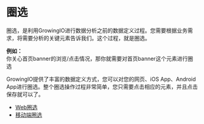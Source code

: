 # 圈选

圈选，是利用GrowingIO进行数据分析之前的数据定义过程。您需要根据业务需求，将需要分析的关键元素告诉我们。这个过程，就是圈选。

**例如：**  
你关心首页banner的浏览/点击情况，那你就需要对首页banner这个元素进行圈选

GrowingIO提供了丰富的数据定义方式，您可以对您的网页、iOS App、Android App进行圈选。整个圈选操作过程非常简单，您只需要点击相应的元素，并且点击保存就可以了。

* [Web圈选](web-quan-xuan.md)
* [移动端圈选](yi-dong-duan-quan-xuan.md)

